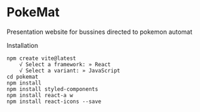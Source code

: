 # PokeMat
Presentation website for bussines directed to pokemon automat

Installation 

    npm create vite@latest
        √ Select a framework: » React
        √ Select a variant: » JavaScript
    cd pokemat
    npm install
    npm install styled-components
    npm install react-a w        
    npm install react-icons --save
